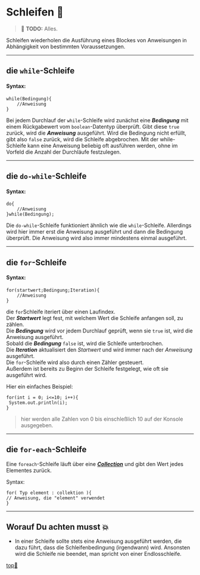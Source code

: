 # Schleifen :ribbon:

> :construction: **TODO:** Alles.

Schleifen wiederholen die Ausführung eines Blockes von Anweisungen in Abhängigkeit von bestimmten Voraussetzungen.

---

## die `while`-Schleife

#### Syntax:
    
    while(Bedingung){
        //Anweisung
    }

Bei jedem Durchlauf der `while`-Schleife wird zunächst eine ___Bedingung___ mit einem Rückgabewert vom `boolean`-Datentyp überprüft. Gibt diese `true` zurück, wird die ___Anweisung___ ausgeführt. Wird die Bedingung nicht erfüllt, gibt also `false` zurück, wird die Schleife abgebrochen.
Mit der while-Schleife kann eine Anweisung beliebig oft ausführen werden, ohne im Vorfeld die Anzahl der Durchläufe festzulegen.


---

## die `do-while`-Schleife

#### Syntax:

    do{
        //Anweisung
    }while(Bedingung);

Die `do-while`-Schleife funktioniert ähnlich wie die `while`-Schleife. Allerdings wird hier immer erst die Anweisung ausgeführt und dann die Bedingung überprüft. Die Anweisung wird also immer mindestens einmal ausgeführt.  


---

## die  `for`-Schleife


#### Syntax:

    for(startwert;Bedingung;Iteration){
        //Anweisung
    }
die `for`Schleife iteriert über einen Laufindex.  
Der ___Startwert___ legt fest, mit welchem Wert die Schleife anfangen soll, zu zählen.  
Die ___Bedingung___  wird vor jedem Durchlauf geprüft, wenn sie `true` ist, wird die Anweisung ausgeführt.   
Sobald die ___Bedingung___ `false` ist, wird die Schleife unterbrochen.   
Die ___Iteration___ aktualisiert den _Startwert_ und wird immer nach der _Anweisung_ ausgeführt.  
Die `for`-Schleife wird also durch einen Zähler gesteuert.  
Außerdem ist bereits zu Beginn der Schleife festgelegt, wie oft sie ausgeführt wird.

Hier ein einfaches Beispiel:

    for(int i = 0; i<=10; i++){
     System.out.println(i);
    }

>hier werden alle Zahlen von 0 bis einschleßlich 10 auf der Konsole ausgegeben.


---

## die `for-each`-Schleife

Eine `foreach`-Schleife läuft über eine [___Collection___](https://github.com/DH-Cologne/java-wegweiser/blob/master/articles/Collections-Framework.md) und gibt den Wert jedes Elementes zurück. 

Syntax:

    for( Typ element : collektion ){
    // Anweisung, die "element" verwendet
    }

---



## Worauf Du achten musst :collision:

- In einer Schleife sollte stets eine Anweisung ausgeführt werden, die dazu führt, dass die Schleifenbedingung (irgendwann)  wird. Ansonsten wird die Schleife nie beendet, man spricht von einer Endlosschleife. 


<!-- Dieser Link sollte am Ende der Datei stehen! -->
<a class="top-link" href="#" title="Zum Anfang scrollen!">top:balloon:</a>